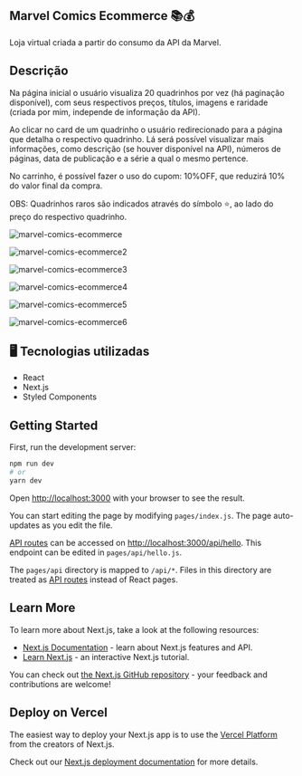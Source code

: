 ## Marvel Comics Ecommerce 📚💰
Loja virtual criada a partir do consumo da API da Marvel.

## Descrição
Na página inicial o usuário visualiza 20 quadrinhos por vez (há paginação disponível), com seus respectivos preços, títulos, imagens e raridade (criada por mim, independe de informação da API).

Ao clicar no card de um quadrinho o usuário redirecionado para a página que detalha o respectivo quadrinho. Lá será possível visualizar mais informações, como descrição (se houver disponível na API), números de páginas, data de publicação e a série a qual o mesmo pertence.

No carrinho, é possível fazer o uso do cupom: 10%OFF, que reduzirá 10% do valor final da compra.

OBS: Quadrinhos raros são indicados através do símbolo ⭐, ao lado do preço do respectivo quadrinho.

![marvel-comics-ecommerce](https://user-images.githubusercontent.com/89364741/195931553-103dc380-24dc-4b9e-a52f-477a225ff131.png)

![marvel-comics-ecommerce2](https://user-images.githubusercontent.com/89364741/195933762-87e4f965-baae-4700-8e00-5b8f98129748.png)

![marvel-comics-ecommerce3](https://user-images.githubusercontent.com/89364741/195933781-1990164f-4e4d-48d3-a349-2e9262222dde.png)

![marvel-comics-ecommerce4](https://user-images.githubusercontent.com/89364741/195934398-9e5e591c-79d2-419b-b893-5ae09f93fd23.png)

![marvel-comics-ecommerce5](https://user-images.githubusercontent.com/89364741/195934583-da222916-fa4f-421a-a8e2-0e4d952d7df0.png)

![marvel-comics-ecommerce6](https://user-images.githubusercontent.com/89364741/195934764-4e945ed5-f4d7-4746-bcf5-d8766a1bd377.png)


## 🖥 Tecnologias utilizadas

- React
- Next.js
- Styled Components

## Getting Started

First, run the development server:

```bash
npm run dev
# or
yarn dev
```

Open [http://localhost:3000](http://localhost:3000) with your browser to see the result.

You can start editing the page by modifying `pages/index.js`. The page auto-updates as you edit the file.

[API routes](https://nextjs.org/docs/api-routes/introduction) can be accessed on [http://localhost:3000/api/hello](http://localhost:3000/api/hello). This endpoint can be edited in `pages/api/hello.js`.

The `pages/api` directory is mapped to `/api/*`. Files in this directory are treated as [API routes](https://nextjs.org/docs/api-routes/introduction) instead of React pages.

## Learn More

To learn more about Next.js, take a look at the following resources:

- [Next.js Documentation](https://nextjs.org/docs) - learn about Next.js features and API.
- [Learn Next.js](https://nextjs.org/learn) - an interactive Next.js tutorial.

You can check out [the Next.js GitHub repository](https://github.com/vercel/next.js/) - your feedback and contributions are welcome!

## Deploy on Vercel

The easiest way to deploy your Next.js app is to use the [Vercel Platform](https://vercel.com/new?utm_medium=default-template&filter=next.js&utm_source=create-next-app&utm_campaign=create-next-app-readme) from the creators of Next.js.

Check out our [Next.js deployment documentation](https://nextjs.org/docs/deployment) for more details.
